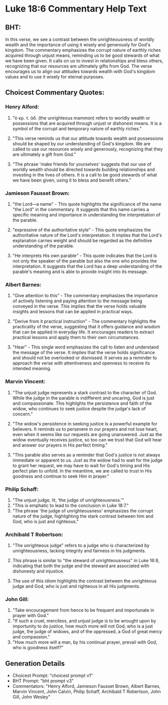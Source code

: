 # Luke 18:6 Commentary Help Text

## BHT:
In this verse, we see a contrast between the unrighteousness of worldly wealth and the importance of using it wisely and generously for God's kingdom. The commentary emphasizes the corrupt nature of earthly riches acquired through unjust means, reminding us to be good stewards of what we have been given. It calls on us to invest in relationships and bless others, recognizing that our resources are ultimately gifts from God. The verse encourages us to align our attitudes towards wealth with God's kingdom values and to use it wisely for eternal purposes.

## Choicest Commentary Quotes:
### Henry Alford:
1. "ὁ κρ. τ. ἀδ. (the unrighteous mammon) refers to worldly wealth or possessions that are acquired through unjust or dishonest means. It is a symbol of the corrupt and temporary nature of earthly riches."

2. "This verse reminds us that our attitude towards wealth and possessions should be shaped by our understanding of God's kingdom. We are called to use our resources wisely and generously, recognizing that they are ultimately a gift from God."

3. "The phrase 'make friends for yourselves' suggests that our use of worldly wealth should be directed towards building relationships and investing in the lives of others. It is a call to be good stewards of what we have been given, using it to bless and benefit others."

### Jamieson Fausset Brown:
1. "the Lord—a name" - This quote highlights the significance of the name "the Lord" in the commentary. It suggests that this name carries a specific meaning and importance in understanding the interpretation of the parable.

2. "expressive of the authoritative style" - This quote emphasizes the authoritative nature of the Lord's interpretation. It implies that the Lord's explanation carries weight and should be regarded as the definitive understanding of the parable.

3. "He interprets His own parable" - This quote indicates that the Lord is not only the speaker of the parable but also the one who provides the interpretation. It suggests that the Lord has a deep understanding of the parable's meaning and is able to provide insight into its message.

### Albert Barnes:
1. "Give attention to this" - The commentary emphasizes the importance of actively listening and paying attention to the message being conveyed in the verse. This implies that the verse holds valuable insights and lessons that can be applied in practical ways.

2. "Derive from it practical instruction" - The commentary highlights the practicality of the verse, suggesting that it offers guidance and wisdom that can be applied in everyday life. It encourages readers to extract practical lessons and apply them to their own circumstances.

3. "Hear" - This single word emphasizes the call to listen and understand the message of the verse. It implies that the verse holds significance and should not be overlooked or dismissed. It serves as a reminder to approach the verse with attentiveness and openness to receive its intended meaning.

### Marvin Vincent:
1. "The unjust judge represents a stark contrast to the character of God. While the judge in the parable is indifferent and uncaring, God is just and compassionate. This highlights the persistence and faith of the widow, who continues to seek justice despite the judge's lack of concern."

2. "The widow's persistence in seeking justice is a powerful example for believers. It reminds us to persevere in our prayers and not lose heart, even when it seems like our requests are going unanswered. Just as the widow eventually receives justice, so too can we trust that God will hear and answer our prayers in His perfect timing."

3. "This parable also serves as a reminder that God's justice is not always immediate or apparent to us. Just as the widow had to wait for the judge to grant her request, we may have to wait for God's timing and His perfect plan to unfold. In the meantime, we are called to trust in His goodness and continue to seek Him in prayer."

### Philip Schaff:
1. "The unjust judge, lit, ‘the judge of unrighteousness.’"
2. "This is emphatic to lead to the conclusion in Luke 18:7."
3. "The phrase 'the judge of unrighteousness' emphasizes the corrupt nature of the judge, highlighting the stark contrast between him and God, who is just and righteous."

### Archibald T Robertson:
1. "The unrighteous judge" refers to a judge who is characterized by unrighteousness, lacking integrity and fairness in his judgments.

2. This phrase is similar to "the steward of unrighteousness" in Luke 16:8, indicating that both the judge and the steward are associated with dishonesty and injustice.

3. The use of this idiom highlights the contrast between the unrighteous judge and God, who is just and righteous in all His judgments.

### John Gill:
1. "Take encouragement from hence to be frequent and importunate in prayer with God."
2. "If such a cruel, merciless, and unjust judge is to be wrought upon by importunity to do justice, how much more will not God, who is a just judge, the judge of widows, and of the oppressed, a God of great mercy and compassion."
3. "How much more will a man, by his continual prayer, prevail with God, who is goodness itself?"


## Generation Details
- Choicest Prompt: "choicest prompt v1"
- BHT Prompt: "bht prompt v3"
- Commentators: "Henry Alford, Jamieson Fausset Brown, Albert Barnes, Marvin Vincent, John Calvin, Philip Schaff, Archibald T Robertson, John Gill, John Wesley"
